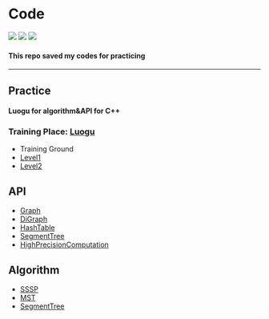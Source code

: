 # Code
![](https://img.shields.io/badge/Update-10/30/19-blueviolet) ![](https://img.shields.io/badge/Language-C%2B%2B-blueviolet) ![](https://img.shields.io/badge/Compiler-G%2B%2B7.4.0-blueviolet)

#### This repo saved my codes for practicing

***

## Practice

#### Luogu for algorithm&API for C++

### Training Place: [Luogu](https://www.luogu.org "Luogu")
* Training Ground
* [Level1](https://github.com/EndermanEM/Code/tree/master/Practice-luogu/1 "Training Ground #1")
* [Level2](https://github.com/EndermanEM/Code/tree/master/Practice-luogu/2 "Training Ground #2")

## API
* [Graph](https://github.com/EndermanEM/Code/tree/master/API/Graph "Graph")
* [DiGraph](https://github.com/EndermanEM/Code/tree/master/API/DiGraph "DiGraph")
* [HashTable](https://github.com/EndermanEM/Code/tree/master/API/HashTable "HashTable")
* [SegmentTree](https://github.com/EndermanEM/Code/tree/master/API/SegmentTree "SegmentTree")
* [HighPrecisionComputation](https://github.com/EndermanEM/Code/tree/master/API/HighPrecisionComputation "HighPrecisionComputation")

## Algorithm
* [SSSP](https://github.com/EndermanEM/Code/tree/master/Algorithm/Single-Source_ShortestPaths "SSSP")
* [MST](https://github.com/EndermanEM/Code/tree/master/Algorithm/MinimumSpanningTree "MST")
* [SegmentTree](https://github.com/EndermanEM/Code/tree/master/Algorithm/SegmentTree "SegmentTree")
